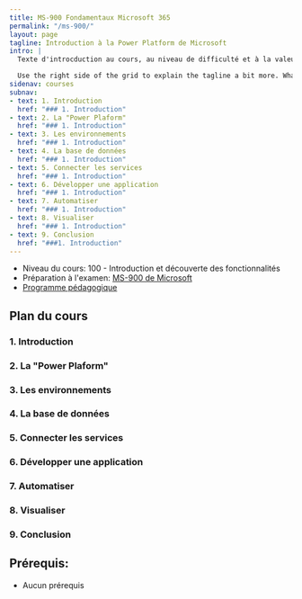 ```yaml
---
title: MS-900 Fondamentaux Microsoft 365
permalink: "/ms-900/"
layout: page
tagline: Introduction à la Power Platform de Microsoft
intro: |
  Texte d'introcduction au cours, au niveau de difficulté et à la valeur du cours.

  Use the right side of the grid to explain the tagline a bit more. What are your goals? How do you do your work? Write in the present tense, and stay brief here. People who are interested can find details on internal pages.
sidenav: courses
subnav:
- text: 1. Introduction
  href: "### 1. Introduction"
- text: 2. La "Power Plaform"
  href: "### 1. Introduction"
- text: 3. Les environnements
  href: "### 1. Introduction"
- text: 4. La base de données
  href: "### 1. Introduction"
- text: 5. Connecter les services
  href: "### 1. Introduction"
- text: 6. Développer une application
  href: "### 1. Introduction"
- text: 7. Automatiser
  href: "### 1. Introduction"
- text: 8. Visualiser
  href: "### 1. Introduction"
- text: 9. Conclusion
  href: "###1. Introduction"
---
```


- Niveau du cours: 100 - Introduction et découverte des fonctionnalités
- Préparation à l'examen: [MS-900 de Microsoft](https://docs.microsoft.com/fr-fr/learn/certifications/exams/ms-900)
- [Programme pédagogique](/pl-900/plan-pedagogique.html)

## Plan du cours
### 1. Introduction
### 2. La "Power Plaform"
### 3. Les environnements
### 4. La base de données
### 5. Connecter les services
### 6. Développer une application
### 7. Automatiser
### 8. Visualiser
### 9. Conclusion


## Prérequis:
- Aucun prérequis
